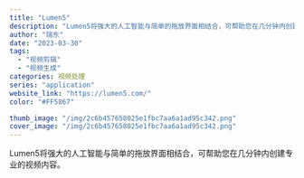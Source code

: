 ```yaml
---
title: "Lumen5"
description: "Lumen5将强大的人工智能与简单的拖放界面相结合，可帮助您在几分钟内创建专业的视频内容。 "
author: "瑞东"
date: "2023-03-30"
tags:
  - "视频剪辑"
  - "视频生成"
categories: 视频处理
series: "application"
website_link: "https://lumen5.com/"
color: "#FF5867"

thumb_image: "/img/2c6b457658025e1fbc7aa6a1ad95c342.png"
cover_image: "/img/2c6b457658025e1fbc7aa6a1ad95c342.png"
---
```


Lumen5将强大的人工智能与简单的拖放界面相结合，可帮助您在几分钟内创建专业的视频内容。 